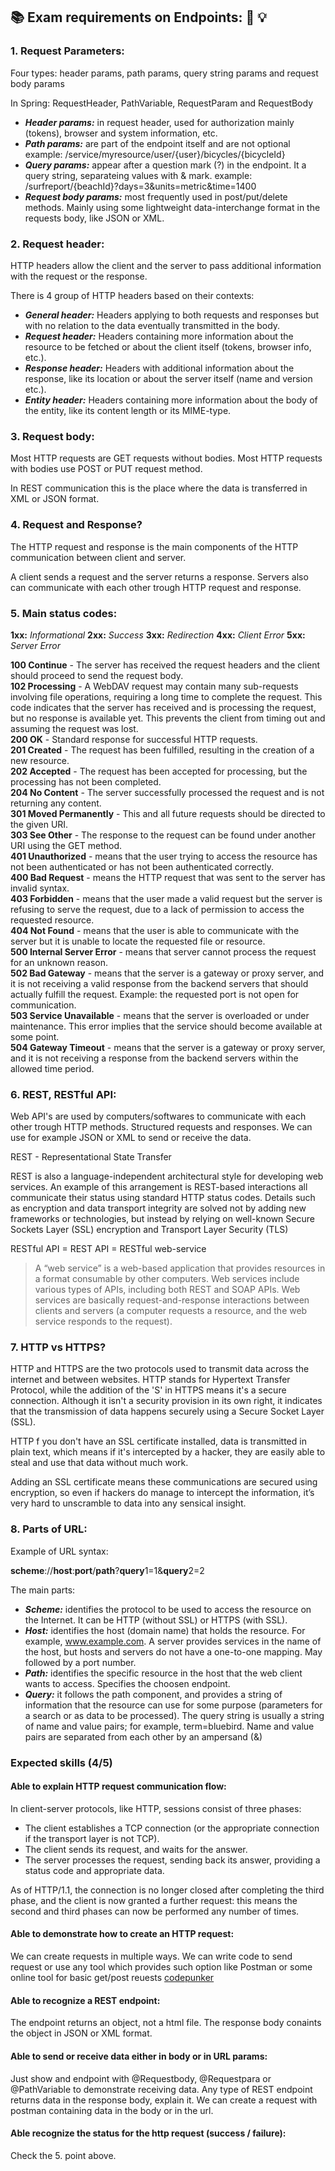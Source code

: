 ## :books: Exam requirements on Endpoints: :tada: :bulb:

### 1. Request Parameters:

Four types: header params, path params, query string params and request body params

In Spring: RequestHeader, PathVariable, RequestParam and RequestBody

- **_Header params:_** in request header, used for authorization mainly (tokens), browser and system information, etc.
- **_Path params:_** are part of the endpoint itself and are not optional
	example: /service/myresource/user/{user}/bicycles/{bicycleId}
- **_Query params:_** appear after a question mark (?) in the endpoint. It a query string, separateing values with & mark.
	example: /surfreport/{beachId}?days=3&units=metric&time=1400
- **_Request body params:_** most frequently used in post/put/delete methods. Mainly using some lightweight data-interchange format in the requests body, like JSON or XML.

### 2. Request header:

HTTP headers allow the client and the server to pass additional information with the request or the response.

There is 4 group of HTTP headers based on their contexts:
- **_General header:_** Headers applying to both requests and responses but with no relation to the data eventually transmitted in the body.
- **_Request header:_** Headers containing more information about the resource to be fetched or about the client itself  (tokens, browser info, etc.).
- **_Response header:_** Headers with additional information about the response, like its location or about the server itself (name and version etc.).
- **_Entity header:_** Headers containing more information about the body of the entity, like its content length or its MIME-type.

### 3. Request body:

Most HTTP requests are GET requests without bodies. Most HTTP requests with bodies use POST or PUT request method.

In REST communication this is the place where the data is transferred in XML or JSON format.

### 4. Request and Response?

The HTTP request and response is the main components of the HTTP communication between client and server.

A client sends a request and the server returns a response. Servers also can communicate with each other trough HTTP request and response.

### 5. Main status codes:

**1xx:** _Informational_
**2xx:** _Success_
**3xx:** _Redirection_
**4xx:** _Client Error_
**5xx:** _Server Error_

**100 Continue** - The server has received the request headers and the client should proceed to send the request body. </br>
**102 Processing** - A WebDAV request may contain many sub-requests involving file operations, requiring a long time to complete the request. This code indicates that the server has received and is processing the request, but no response is available yet. This prevents the client from timing out and assuming the request was lost. </br>
**200 OK** - Standard response for successful HTTP requests. </br>
**201 Created** - The request has been fulfilled, resulting in the creation of a new resource. </br>
**202 Accepted** - The request has been accepted for processing, but the processing has not been completed. </br>
**204 No Content** - The server successfully processed the request and is not returning any content. </br>
**301 Moved Permanently** - This and all future requests should be directed to the given URI. </br>
**303 See Other** - The response to the request can be found under another URI using the GET method. </br>
**401 Unauthorized** - means that the user trying to access the resource has not been authenticated or has not been authenticated correctly. </br>
**400 Bad Request** - means the HTTP request that was sent to the server has invalid syntax. </br>
**403 Forbidden** - means that the user made a valid request but the server is refusing to serve the request, due to a lack of permission to access the requested resource. </br>
**404 Not Found** - means that the user is able to communicate with the server but it is unable to locate the requested file or resource. </br>
**500 Internal Server Error** - means that server cannot process the request for an unknown reason. </br>
**502 Bad Gateway** - means that the server is a gateway or proxy server, and it is not receiving a valid response from the backend servers that should actually fulfill the request.
Example: the requested port is not open for communication. </br>
**503 Service Unavailable** - means that the server is overloaded or under maintenance. This error implies that the service should become available at some point. </br>
**504 Gateway Timeout** - means that the server is a gateway or proxy server, and it is not receiving a response from the backend servers within the allowed time period. </br>

### 6. REST, RESTful API:

Web API's are used by computers/softwares to communicate with each other trough HTTP methods. Structured requests and responses. We can use for example JSON or XML to send or receive the data.

REST - Representational State Transfer

REST is also a language-independent architectural style for developing web services. An example of this arrangement is REST-based interactions all communicate their status using standard HTTP status codes. Details such as encryption and data transport integrity are solved not by adding new frameworks or technologies, but instead by relying on well-known Secure Sockets Layer (SSL) encryption and Transport Layer Security (TLS)

RESTful API = REST API = RESTful web-service

> A “web service” is a web-based application that provides resources in a format consumable by other computers. Web services include various types of APIs, including both REST and SOAP APIs. Web services are basically request-and-response interactions between clients and servers (a computer requests a resource, and the web service responds to the request).

### 7. HTTP vs HTTPS?

HTTP and HTTPS are the two protocols used to transmit data across the internet and between websites. HTTP stands for Hypertext Transfer Protocol, while the addition of the 'S' in HTTPS means it's a secure connection. Although it isn't a security provision in its own right, it indicates that the transmission of data happens securely using a Secure Socket Layer (SSL).

HTTP f you don't have an SSL certificate installed, data is transmitted in plain text, which means if it's intercepted by a hacker, they are easily able to steal and use that data without much work.

Adding an SSL certificate means these communications are secured using encryption, so even if hackers do manage to intercept the information, it’s very hard to unscramble to data into any sensical insight.

### 8. Parts of URL:

Example of URL syntax:

**scheme**://**host**:**port**/**path**?**query**1=1&**query**2=2

The main parts:

- **_Scheme:_** identifies the protocol to be used to access the resource on the Internet. It can be HTTP (without SSL) or HTTPS (with SSL).
- **_Host:_** identifies the host (domain name) that holds the resource. For example, www.example.com. A server provides services in the name of the host, but hosts and servers do not have a one-to-one mapping. May followed by a port number.
- **_Path:_** identifies the specific resource in the host that the web client wants to access. Specifies the choosen endpoint.
- **_Query:_** it follows the path component, and provides a string of information that the resource can use for some purpose (parameters for a search or as data to be processed). The query string is usually a string of name and value pairs; for example, term=bluebird. Name and value pairs are separated from each other by an ampersand (&)

### Expected skills (4/5)

#### Able to explain HTTP request communication flow:

In client-server protocols, like HTTP, sessions consist of three phases:
- The client establishes a TCP connection (or the appropriate connection if the transport layer is not TCP).
- The client sends its request, and waits for the answer.
- The server processes the request, sending back its answer, providing a status code and appropriate data.

As of HTTP/1.1, the connection is no longer closed after completing the third phase, and the client is now granted a further request: this means the second and third phases can now be performed any number of times.

#### Able to demonstrate how to create an HTTP request:

We can create requests in multiple ways. We can write code to send request or use any tool which provides such option like Postman or some online tool for basic get/post reuests [codepunker](https://www.codepunker.com/tools/http-requests)

#### Able to recognize a REST endpoint:

The endpoint returns an object, not a html file. The response body conaints the object in JSON or XML format.

#### Able to send or receive data either in body or in URL params:

Just show and endpoint with @Requestbody, @Requestpara or @PathVariable to demonstrate receiving data.
Any type of REST endpoint returns data in the response body, explain it. We can create a request with postman containing data in the body or in the url.

#### Able recognize the status for the http request (success / failure):

Check the 5. point above.

